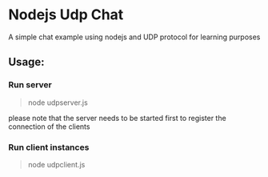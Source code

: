 # Nodejs Udp Chat
A simple chat example using nodejs and UDP protocol for learning purposes

## Usage:
### Run server
> node udpserver.js

please note that the server needs to be started first to register the connection of the clients

### Run client instances
> node udpclient.js
